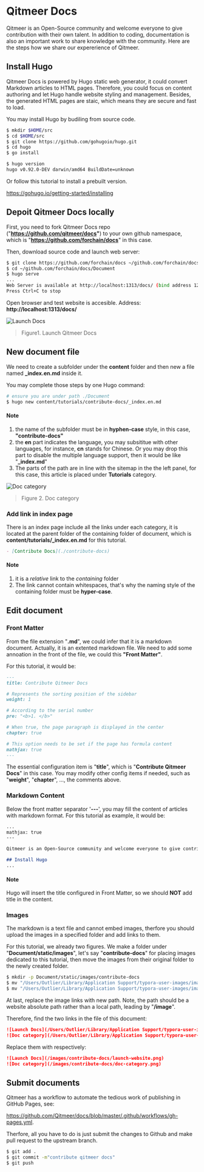 # Qitmeer Docs

Qitmeer is an Open-Source community and welcome everyone to give contribution with their own talent. In addition to coding, documentation is also an important work to share knowledge with the community. Here are the steps how we share our expererience of Qitmeer.

## Install Hugo

Qitmeer Docs is powered by Hugo static web generator, it could convert Markdown articles to HTML pages. Therefore, you could focus on content authoring and let Hugo handle website styling and management. Besides, the generated  HTML pages are staic, which means they are secure and fast to load.

You may install Hugo by budiling from source code.

```sh
$ mkdir $HOME/src
$ cd $HOME/src
$ git clone https://github.com/gohugoio/hugo.git
$ cd hugo
$ go install

$ hugo version
hugo v0.92.0-DEV darwin/amd64 BuildDate=unknown
```

Or follow this tutorial to install a prebuilt version.

https://gohugo.io/getting-started/installing

## Depoit Qitmeer Docs locally

First, you need to fork Qitmeer Docs repo ("**https://github.com/qitmeer/docs"**) to your own github namespace, which is "**https://github.com/forchain/docs**" in this case.

Then, download source code and launch web server:

```sh
$ git clone https://github.com/forchain/docs ~/github.com/forchain/docs 
$ cd ~/github.com/forchain/docs/Document
$ hugo serve
...
Web Server is available at http://localhost:1313/docs/ (bind address 127.0.0.1)
Press Ctrl+C to stop
```

Open browser and test website is accesible. Address: **http://localhost:1313/docs/**

![Launch Docs](/images/contribute-docs/launch-website.png)

> Figure1. Launch Qitmeer Docs

## New document file

We need to create a subfolder under  the **content** folder and then new a file named **_index.en.md** inside it.

You may complete those steps by one Hugo command:

```sh
# ensure you are under path ./Document
$ hugo new content/tutorials/contribute-docs/_index.en.md
```

#### Note

1. the name of the subfolder must be in **hyphen-case** style, in this case, **"contribute-docs"**
1. the **en** part indicates the language, you may subsititue with other languages, for instance, **cn** stands for Chinese. Or you may drop this part to disable the multiple language support, then it would be like "**_index.md**"
2. The parts of the path are in line with the sitemap in the the left panel, for this case, this article is placed under **Tutorials** category.

![Doc category](/images/contribute-docs/doc-category.png)

> Figure 2. Doc category

### Add link in index page

There is an index page include all the links under each category, it is located at the parent folder of the containing folder of document, which is **content/tutorials/_index.en.md** for this tutorial.

```markdown
- [Contribute Docs](./contribute-docs)
```

#### Note

1. it is a *relative* link to the *containing* folder
2. The link cannot contain whitespaces, that's why the naming style of the containing folder must be **hyper-case**.

## Edit document

### Front Matter

From the file extension "**.md**", we could infer that it is a markdown document. Actually, it is an extented markdown file. We need to add some annoation in the front of the file, we could this **"Front Matter"**.

For this tutorial, it would be:

```markdown
---
title: Contribute Qitmeer Docs

# Represents the sorting position of the sidebar
weight: 1

# According to the serial number
pre: "<b>1. </b>"

# When true, the page paragraph is displayed in the center
chapter: true

# This option needs to be set if the page has formula content
mathjax: true
---
```

The essential configuration item is "**title**", which is "**Contribute Qitmeer Docs**" in this case. You may modify other config items if needed, such as "**weight**", "**chapter**", ..., the comments above.

### Markdown Content

Below the front matter separator '**---**', you may fill the content of articles with markdown format. For this tutorial as example, it would be:

```markdown
...
mathjax: true
---

Qitmeer is an Open-Source community and welcome everyone to give contribution with their own talent. In addition to coding, documentation is also an important work to share knowledge with the community. Here are the steps how we share our expererience of Qitmeer.

## Install Hugo
...
```

#### **Note**

Hugo will insert the title configured in Front Matter, so we should **NOT** add title in the content.

### Images

The markdown is a text file and cannot embed images, therfore you should upload the images in a specified folder and add links to them.

For this tutorial, we already two figures. We make a folder under "**Document/static/images**", let's say "**contribute-docs**" for placing images dedicated to this tutorial, then move the images from their original folder to the newly created folder.

```sh
$ mkdir -p Document/static/images/contribute-docs
$ mv "/Users/Outlier/Library/Application Support/typora-user-images/image-20211218192001885.png" Document/static/images/contribute-docs/launch-website.png
$ mv "/Users/Outlier/Library/Application Support/typora-user-images/image-20211220190939112.png" Document/static/images/contribute-docs/doc-category.png
```

At last, replace the image links with new path. Note, the path should be a website absolute path rather than a local path, leading by "**/image**".

Therefore, find the two links in the file of this document:

```markdown
![Launch Docs](/Users/Outlier/Library/Application Support/typora-user-images/image-20211218192001885.png)
![Doc category](/Users/Outlier/Library/Application Support/typora-user-images/image-20211220190939112.png)
```

Replace them with respectively:

```markdown
![Launch Docs](/images/contribute-docs/launch-website.png)
![Doc category](/images/contribute-docs/doc-category.png)
```

## Submit documents

Qitmeer has a workflow to automate the tedious work of publishing in GitHub Pages, see: 

https://github.com/Qitmeer/docs/blob/master/.github/workflows/gh-pages.yml.

Therfore, all you have to do is just submit the changes to Github and make pull request to the upstream branch.

```sh
$ git add .
$ git commit -m"contribute qitmeer docs"
$ git push
```